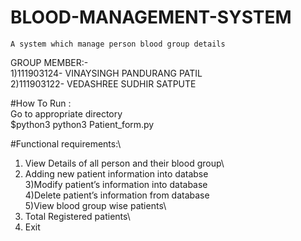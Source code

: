 # BLOOD-MANAGEMENT-SYSTEM
    A system which manage person blood group details
    
GROUP MEMBER:-\
1)111903124- VINAYSINGH PANDURANG PATIL\
2)111903122- VEDASHREE SUDHIR SATPUTE

#How To Run :\
Go to appropriate directory\
$python3  python3 Patient_form.py

#Functional requirements:\
1) View Details of all person and their blood group\
2) Adding new patient information into databse\
3)Modify patient’s information into database\
4)Delete patient’s information from database\
5)View blood group wise patients\
6) Total Registered patients\
7) Exit
